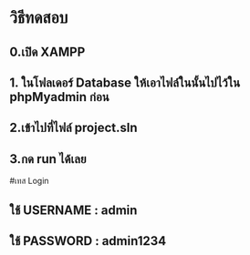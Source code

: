 # วิธีทดสอบ
##  0.เปิด XAMPP
##  1. ในโฟลเดอร์ Database ให้เอาไฟล์ในนั้นไปไว้ใน phpMyadmin ก่อน
##  2.เข้าไปที่ไฟล์ project.sln
##  3.กด run ได้เลย

#เทส Login
## ใช้ USERNAME : admin
## ใช้ PASSWORD : admin1234

